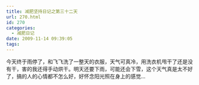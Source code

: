 ```yaml
---
title: 减肥坚持日记之第三十二天
url: 270.html
id: 270
categories:
  - 减肥日记
date: 2009-11-14 09:39:05
tags:
---
```


今天终于雨停了，和飞飞洗了一整天的衣服，天气可真冷，用洗衣机甩干了还是没有干，害的我还得手动烘干。明天还要下雨，可能还会下雪，这个天气真是太不好了，搞的人的心情都不怎么好，好怀念阳光照在身上的感觉...